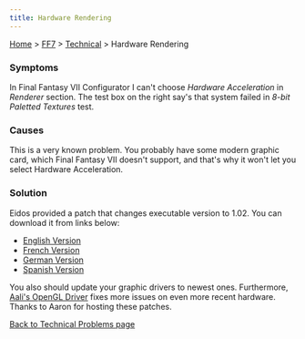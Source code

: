 ```yaml
---
title: Hardware Rendering
---
```


[Home](/Main%20Page.md) > [FF7](/FF7.md) > [Technical](/FF7/Technical.md) > Hardware Rendering

### Symptoms

In Final Fantasy VII Configurator I can't choose *Hardware Acceleration*
in *Renderer* section. The test box on the right say's that system
failed in *8-bit Paletted Textures* test.

### Causes

This is a very known problem. You probably have some modern graphic
card, which Final Fantasy VII doesn't support, and that's why it won't
let you select Hardware Acceleration.

### Solution

Eidos provided a patch that changes executable version to 1.02. You can
download it from links below:

-   [English Version][]
-   [French Version][]
-   [German Version][]
-   [Spanish Version][]

You also should update your graphic drivers to newest ones. Furthermore,
[Aali's OpenGL Driver][] fixes more issues on even more recent hardware.
Thanks to Aaron for hosting these patches.

[Back to Technical Problems page][]

  [English Version]: http://aaronserv.dyndns.org/hosting/ffsf/downloads/ff7_1.02.zip
  [French Version]: http://aaronserv.dyndns.org/hosting/ffsf/downloads/ff7_1.02f.zip
  [German Version]: http://aaronserv.dyndns.org/hosting/ffsf/downloads/ff7_1.02g.zip
  [Spanish Version]: http://aaronserv.dyndns.org/hosting/ffsf/downloads/ff7_1.02s.zip
  [Aali's OpenGL Driver]: http://forums.qhimm.com/index.php?topic=8306.0
  [Back to Technical Problems page]: /FF7/Technical.md "wikilink"
